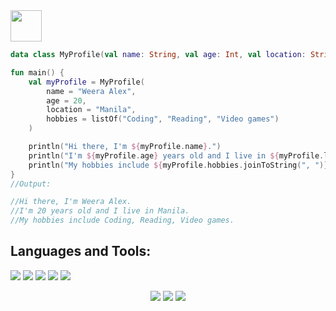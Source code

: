 


  <img src="https://user-images.githubusercontent.com/113547522/217779450-94f91b91-a9e4-45dd-87c3-04d1a7e2b29d.png" width="50" height="50" />


```kotlin
data class MyProfile(val name: String, val age: Int, val location: String, val hobbies: List<String>)

fun main() {
    val myProfile = MyProfile(
        name = "Weera Alex",
        age = 20,
        location = "Manila",
        hobbies = listOf("Coding", "Reading", "Video games")
    )

    println("Hi there, I'm ${myProfile.name}.")
    println("I'm ${myProfile.age} years old and I live in ${myProfile.location}.")
    println("My hobbies include ${myProfile.hobbies.joinToString(", ")}.")
}
//Output: 

//Hi there, I'm Weera Alex.
//I'm 20 years old and I live in Manila.
//My hobbies include Coding, Reading, Video games.

```

## Languages and Tools:

![](https://img.shields.io/badge/Code-Kotlin-informational?style=flat&logo=kotlin&logoColor=white&color=6aa6f8)
![](https://img.shields.io/badge/Code-Python-informational?style=flat&logo=python&logoColor=white&color=6aa6f8)
![](https://img.shields.io/badge/Code-HTML-informational?style=flat&logo=html5&logoColor=white&color=6aa6f8)
![](https://img.shields.io/badge/Code-CSS-informational?style=flat&logo=css3&logoColor=white&color=6aa6f8)
![](https://img.shields.io/badge/Code-Flask-informational?style=flat&logo=flask&logoColor=white&color=6aa6f8)



<div style="text-align: center;">

![](https://img.shields.io/badge/Tools-IntelliJ_IDEA-informational?style=flat&logo=intellij-idea&logoColor=white&color=6aa6f8)
![](https://img.shields.io/badge/Editor-VS_Code-informational?style=flat&logo=visual-studio-code&logoColor=white&color=6aa6f8)
![](https://img.shields.io/badge/Tools-PyCharm-informational?style=flat&logo=pycharm&logoColor=white&color=6aa6f8)

  </div>
<!--
**han-chan-dev/han-chan-dev** is a ✨ _special_ ✨ repository because its `README.md` (this file) appears on your GitHub profile.

Here are some ideas to get you started:

- 🔭 I’m currently working on ...
- 🌱 I’m currently learning ...
- 👯 I’m looking to collaborate on ...
- 🤔 I’m looking for help with ...
- 💬 Ask me about ...
- 📫 How to reach me: ...
- 😄 Pronouns: ...
- ⚡ Fun fact: ...
-->

